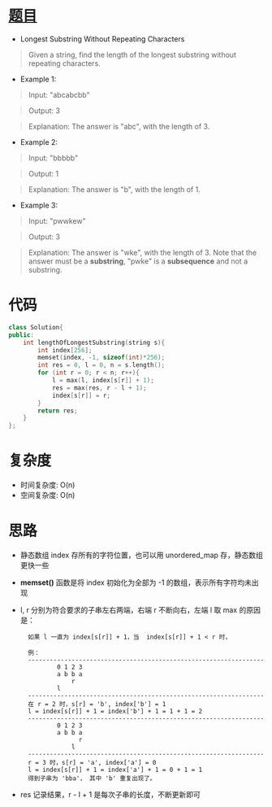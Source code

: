 # [题目](https://leetcode.com/problems/longest-substring-without-repeating-characters/)

* Longest Substring Without Repeating Characters 

> Given a string, find the length of the longest substring without repeating characters.

* Example 1:

> Input: "abcabcbb"

> Output: 3 

> Explanation: The answer is "abc", with the length of 3. 

* Example 2:

> Input: "bbbbb"

> Output: 1

> Explanation: The answer is "b", with the length of 1.

* Example 3:

> Input: "pwwkew"

> Output: 3

> Explanation: The answer is "wke", with the length of 3. 
             Note that the answer must be a **substring**, "pwke" is a **subsequence** and not a substring.

# 代码
```cpp
class Solution{
public:
    int lengthOfLongestSubstring(string s){
        int index[256];
        memset(index, -1, sizeof(int)*256);
        int res = 0, l = 0, n = s.length();
        for (int r = 0; r < n; r++){
            l = max(l, index[s[r]] + 1);
            res = max(res, r - l + 1);
            index[s[r]] = r;
        }
        return res;
    }
};
```

# 复杂度
* 时间复杂度: O(n)
* 空间复杂度: O(n)

# 思路
* 静态数组 index 存所有的字符位置，也可以用 unordered_map 存，静态数组更快一些
* **memset()** 函数是将 index 初始化为全部为 -1 的数组，表示所有字符均未出现
* l, r 分别为符合要求的子串左右两端，右端 r 不断向右，左端 l 取 max 的原因是：

        如果 l 一直为 index[s[r]] + 1，当  index[s[r]] + 1 < r 时，

		例：
		-----------------------------------------------------------------
				0 1 2 3
				a b b a
		            r
				l
		-----------------------------------------------------------------
		在 r = 2 时，s[r] = 'b', index['b'] = 1
		l = index[s[r]] + 1 = index['b'] + 1 = 1 + 1 = 2
		-----------------------------------------------------------------
				0 1 2 3
				a b b a
				      r
				    l
		-----------------------------------------------------------------
		r = 3 时，s[r] = 'a', index['a'] = 0
		l = index[s[r]] + 1 = index['a'] + 1 = 0 + 1 = 1
		得到子串为 'bba'， 其中 'b' 重复出现了。
* res 记录结果，r - l + 1 是每次子串的长度，不断更新即可
     

